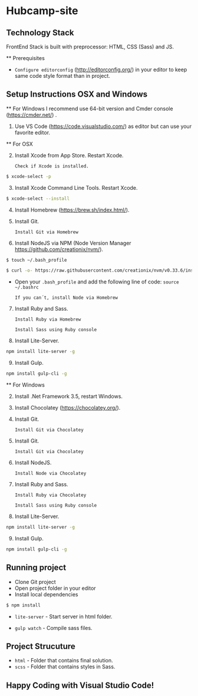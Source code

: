 # Hubcamp-site


## Technology Stack
FrontEnd Stack is built with preprocessor: HTML, CSS (Sass) and JS.

** Prerequisites

* `Configure editorconfig` (<http://editorconfig.org/>) in your editor to keep same code style format than in project.


## Setup Instructions OSX and Windows

** For Windows I recommend use 64-bit version and Cmder console (<https://cmder.net/>) .

1. Use VS Code (<https://code.visualstudio.com/>) as editor but can use your favorite editor.

** For OSX 

2. Install Xcode from App Store. Restart Xcode.

    `Check if Xcode is installed.`

```sh
$ xcode-select -p
```

3. Install Xcode Command Line Tools. Restart Xcode.

```sh
$ xcode-select --install
```

4. Install Homebrew (<https://brew.sh/index.html/>).

5. Install Git.

    `Install Git via Homebrew`

6. Install NodeJS via NPM (Node Version Manager <https://github.com/creationix/nvm/>).

```sh
$ touch ~/.bash_profile
```

```sh
$ curl -o- https://raw.githubusercontent.com/creationix/nvm/v0.33.6/install.sh | bash
```

* Open your `.bash_profile` and add the following line of code: `source ~/.bashrc`

  `If you can´t, install Node via Homebrew`

7. Install Ruby and Sass.

    `Install Ruby via Homebrew`

    `Install Sass using Ruby console`

8. Install Lite-Server.

```sh
npm install lite-server -g
```

9. Install Gulp.
```sh
npm install gulp-cli -g
```


** For Windows

2. Install .Net Framework 3.5, restart Windows.
3. Install Chocolatey (<https://chocolatey.org/>).
4. Install Git.

    `Install Git via Chocolatey`

5. Install Git.

    `Install Git via Chocolatey`

6. Install NodeJS.

    `Install Node via Chocolatey`

7. Install Ruby and Sass.

    `Install Ruby via Chocolatey`

    `Install Sass using Ruby console`

8. Install Lite-Server.

```sh
npm install lite-server -g
```

9. Install Gulp.
```sh
npm install gulp-cli -g
```


## Running project

* Clone Git project
* Open project folder in your editor
* Install local dependencies

```sh
$ npm install
```

* `lite-server`             - Start server in html folder.

* `gulp watch`              - Compile sass files.


## Project Strucuture

* `html`                    - Folder that contains final solution.
* `scss`                    - Folder that contains styles in Sass.

## Happy Coding with Visual Studio Code!
